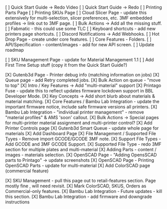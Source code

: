 
[ ] Quick Start Guide -> Redo Video 
[ ] Quick Start Guide -> Redo
[ ] Printing Parts Page
[ ] Printing SKUs Page
[ ] Cloud Slicer Page - update this extensively for multi-selection, slicer preferences, etc.  3MF embedded profiles -> link out to 3MF page.
[ ] Bulk Actions -> Add all the missing stuff.  
[ ] Fabmatic - this could use some TLC
[ ] Keyboard shortcuts - add new printers page shortcuts.
[ ] Discord Notifications -> Add Webhooks.
[ ] Hot Drop Page - create under core features.
[ ] Core Features - Folders.
[ ] API/Specification - content/images - add for new API screen.
[ ] Update roadmap


[ ] SKU Management Page - update for Material Management 1.1
[ ] Add First Time Setup stuff (copy it from the Quick Start Guide?)

[X] Gutenb3d Page - Printer debug info (matching information on jobs)
[X] Queue page - add Retry completed jobs.
[X] Bulk Action on queue - "move to top"
[X] Intro / Key Features -> Add "multi-material" support 
[X] Printago Fuse - update this to reflect updates firmware lockdown support in BBL Developer Mode.
[X] Key Concepts -> Add short blurb about materials & material matching.
[X] Core Features / Bambu Lab Integration - update the important firmware notice, include safe firmware versions all printers.
[X] Bambu Lab Integration - "individual printer management" - remove "material profiles" & AMS 'soon' callout.
[X] Bulk Actions -> Special pages for multi-printer material assignment	and multi-printer control?
[X] Add Printer Controls page
[X] Gutenb3d Smart Queue - update whole page for materials 
[X] Add Dashboard Page
[X] File Management / Supported File Tyyes - Remove import GCODE/GCODE 3MF note.
[X] Support File Types - Add GCODE and 3MF GCODE Support.
[X] Supported File Type - redo 3MF section for multiple plates and multi-material
[X] Adding Parts - content / images - materials selection.
[X] OpenSCAD Page - "Adding OpensSCAD parts to Printago" -> update screenshots
[X] OpenSCAD Page - Printing OpenSCAD Parts - update for multi-material
[X] Add ColorSCAD page (commercial feature)

[X] SKU Management - pull this page out to retail-features section.  Page mostly fine , will need revisit.
[X] Mark ColorSCAD, SKUS, Orders as Commercial-only features.
[X] Bambu Lab Integration -  Future updates - kill this section.
[X] Bambu Lab Integration - add firmware and downgrade instructions